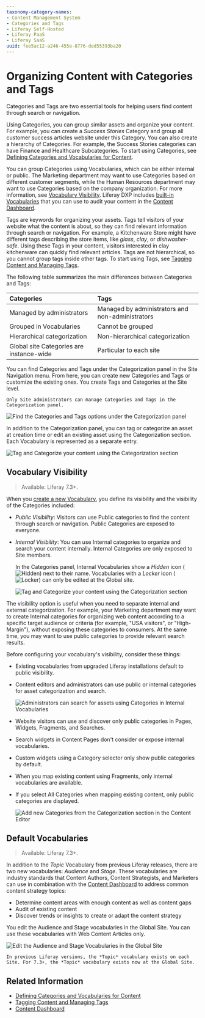```yaml
---
taxonomy-category-names:
- Content Management System
- Categories and Tags
- Liferay Self-Hosted
- Liferay PaaS
- Liferay SaaS
uuid: fee5ac12-a246-455e-8776-ded55393ba20
---
```

# Organizing Content with Categories and Tags

Categories and Tags are two essential tools for helping users find content through search or navigation.

Using Categories, you can group similar assets and organize your content. For example, you can create a _Success Stories_ Category and group all customer success articles website under this Category. You can also create a hierarchy of Categories. For example, the Success Stories categories can have Finance and Healthcare Subcategories. To start using Categories, see [Defining Categories and Vocabularies for Content](./defining-categories-and-vocabularies-for-content.md).

You can group Categories using Vocabularies, which can be either internal or public. The Marketing department may want to use Categories based on different customer segments, while the Human Resources department may want to use Categories based on the company organization. For more information, see [Vocabulary Visibility](#vocabulary-visibility). Liferay DXP includes [built-in Vocabularies](#default-vocabularies) that you can use to audit your content in the [Content Dashboard](../content-dashboard/about-the-content-dashboard.md).

Tags are keywords for organizing your assets. Tags tell visitors of your website what the content is about, so they can find relevant information through search or navigation. For example, a Kitchenware Store might have different tags describing the store items, like _glass_, _clay_, or _dishwasher-safe_. Using these Tags in your content, visitors interested in clay kitchenware can quickly find relevant articles. Tags are not hierarchical, so you cannot group tags inside other tags. To start using Tags, see [Tagging Content and Managing Tags](./tagging-content-and-managing-tags.md).

The following table summarizes the main differences between Categories and Tags:

| Categories | Tags |
| :--- | :--- |
| Managed by administrators | Managed by administrators and non-administrators |
| Grouped in Vocabularies | Cannot be grouped |
| Hierarchical categorization | Non-hierarchical categorization |
| Global site Categories are instance-wide | Particular to each site |

You can find Categories and Tags under the Categorization panel in the Site Navigation menu. From here, you can create new Categories and Tags or customize the existing ones. You create Tags and Categories at the Site level.

```{note}
Only Site administrators can manage Categories and Tags in the Categorization panel.
```

![Find the Categories and Tags options under the Categorization panel](./organizing-content-with-categories-and-tags/images/01.png)

In addition to the Categorization panel, you can tag or categorize an asset at creation time or edit an existing asset using the Categorization section. Each Vocabulary is represented as a separate entry.

![Tag and Categorize your content using the Categorization section](./organizing-content-with-categories-and-tags/images/02.png)

## Vocabulary Visibility

> Available: Liferay 7.3+.

When you [create a new Vocabulary](./defining-categories-and-vocabularies-for-content.md#defining-vocabularies), you define its visibility and the visibility of the Categories included:

- *Public Visibility*: Visitors can use Public categories to find the content through search or navigation. Public Categories are exposed to everyone.
- *Internal Visibility*: You can use Internal categories to organize and search your content internally. Internal Categories are only exposed to Site members.

    In the Categories panel, Internal Vocabularies show a *Hidden* icon (![Hidden](../../images/icon-hidden.png)) next to their name. Vocabularies with a *Locker* icon (![Locker](../../images/icon-lock.png)) can only be edited at the Global site.

    ![Tag and Categorize your content using the Categorization section](./organizing-content-with-categories-and-tags/images/06.png)

The visibility option is useful when you need to separate internal and external categorization. For example, your Marketing department may want to create Internal categories for organizing web content according to a specific target audience or criteria (for example, "USA visitors", or "High-Margin"), without exposing these categories to consumers. At the same time, you may want to use public categories to provide relevant search results.

Before configuring your vocabulary's visibility, consider these things:

- Existing vocabularies from upgraded Liferay installations default to public visibility.
- Content editors and administrators can use public or internal categories for asset categorization and search.

    ![Administrators can search for assets using Categories in Internal Vocabularies](./organizing-content-with-categories-and-tags/images/09.png)

- Website visitors can use and discover only public categories in Pages, Widgets, Fragments, and Searches.
- Search widgets in Content Pages don't consider or expose internal vocabularies.
- Custom widgets using a Category selector only show public categories by default.
- When you map existing content using Fragments, only internal vocabularies are available.
- If you select All Categories when mapping existing content, only public categories are displayed.

    ![Add new Categories from the Categorization section in the Content Editor](./organizing-content-with-categories-and-tags/images/05.png)

## Default Vocabularies

> Available: Liferay 7.3+.

In addition to the *Topic* Vocabulary from previous Liferay releases, there are two new vocabularies: *Audience* and *Stage*. These vocabularies are industry standards that Content Authors, Content Strategists, and Marketers can use in combination with the [Content Dashboard](../content-dashboard/about-the-content-dashboard.md) to address common content strategy topics:

- Determine content areas with enough content as well as content gaps
- Audit of existing content
- Discover trends or insights to create or adapt the content strategy

You edit the Audience and Stage vocabularies in the Global Site. You can use these vocabularies with Web Content Articles only.

![Edit the Audience and Stage Vocabularies in the Global Site](./organizing-content-with-categories-and-tags/images/06.png)

```{note}
In previous Liferay versions, the *Topic* vocabulary exists on each Site. For 7.3+, the *Topic* vocabulary exists now at the Global Site.
```

## Related Information

- [Defining Categories and Vocabularies for Content](./defining-categories-and-vocabularies-for-content.md)
- [Tagging Content and Managing Tags](./tagging-content-and-managing-tags.md)
- [Content Dashboard](../content-dashboard/about-the-content-dashboard.md)
